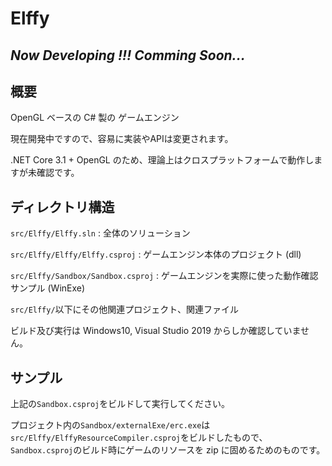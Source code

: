 # Elffy

## ***Now Developing !!! Comming Soon...***

## 概要

OpenGL ベースの C# 製の ゲームエンジン

現在開発中ですので、容易に実装やAPIは変更されます。

.NET Core 3.1 + OpenGL のため、理論上はクロスプラットフォームで動作しますが未確認です。

## ディレクトリ構造

`src/Elffy/Elffy.sln` : 全体のソリューション

`src/Elffy/Elffy/Elffy.csproj` : ゲームエンジン本体のプロジェクト (dll)

`src/Elffy/Sandbox/Sandbox.csproj` : ゲームエンジンを実際に使った動作確認サンプル (WinExe)

`src/Elffy/`以下にその他関連プロジェクト、関連ファイル

ビルド及び実行は Windows10, Visual Studio 2019 からしか確認していません。

## サンプル

上記の`Sandbox.csproj`をビルドして実行してください。

プロジェクト内の`Sandbox/externalExe/erc.exe`は`src/Elffy/ElffyResourceCompiler.csproj`をビルドしたもので、`Sandbox.csproj`のビルド時にゲームのリソースを zip に固めるためのものです。
